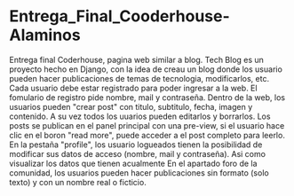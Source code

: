 # Entrega_Final_Cooderhouse-Alaminos
Entrega final Coderhouse, pagina web similar a blog.
Tech Blog es un proyecto hecho en Django, con la idea de creau un blog donde los usuario pueden hacer publicaciones de temas de tecnologia, modificarlos, etc.
Cada usuario debe estar registrado para poder ingresar a la web. El fomulario de registro pide nombre, mail y contraseña.
Dentro de la web, los usuarios pueden "crear post" con titulo, subtitulo, fecha, imagen y contenido. A su vez todos los uuarios pueden editarlos y borrarlos.
Los posts se publican en el panel principal con una pre-view, si el usuario hace clic en el boron "read more", puede acceder a el post completo para leerlo.
En la pestaña "profile", los usuario logueados tienen la posibilidad de modificar sus datos de acceso (nombre, mail y contraseña). Asi como visualizar los datos que tienen acualmente
En el apartado foro de la comunidad, los usuarios pueden hacer publicaciones sin formato (solo texto) y con un nombre real o ficticio. 
